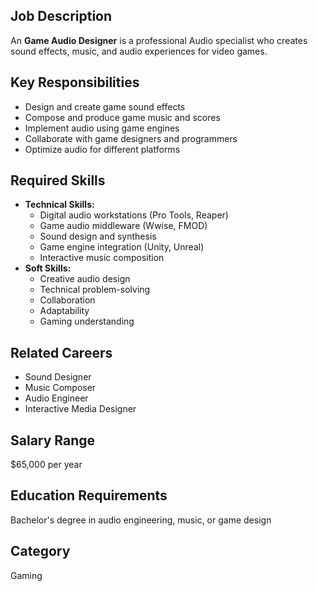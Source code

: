 ## Job Description
An **Game Audio Designer** is a professional Audio specialist who creates sound effects, music, and audio experiences for video games.

## Key Responsibilities
- Design and create game sound effects
- Compose and produce game music and scores
- Implement audio using game engines
- Collaborate with game designers and programmers
- Optimize audio for different platforms

## Required Skills
- **Technical Skills:**
  - Digital audio workstations (Pro Tools, Reaper)
  - Game audio middleware (Wwise, FMOD)
  - Sound design and synthesis
  - Game engine integration (Unity, Unreal)
  - Interactive music composition
- **Soft Skills:**
  - Creative audio design
  - Technical problem-solving
  - Collaboration
  - Adaptability
  - Gaming understanding

## Related Careers
- Sound Designer
- Music Composer
- Audio Engineer
- Interactive Media Designer

## Salary Range
$65,000 per year

## Education Requirements
Bachelor's degree in audio engineering, music, or game design

## Category
Gaming
